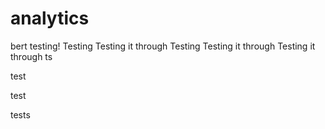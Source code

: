 # analytics
bert testing!
Testing
Testing it through
Testing
Testing it through
Testing it through
ts

test

test


tests
